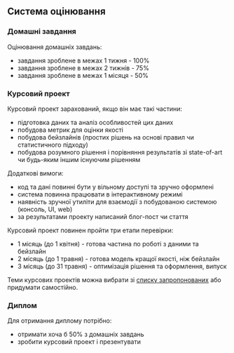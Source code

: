 ## Система оцінювання

### Домашні завдання

Оцінювання домашніх завдань:
- завдання зроблене в межах 1 тижня - 100%
- завдання зроблене в межах 2 тижнів - 75%
- завдання зроблене в межах 1 місяця - 50%

### Курсовий проект

Курсовий проект зарахований, якщо він має такі частини:
- підготовка даних та аналіз особливостей цих даних
- побудова метрик для оцінки якості
- побудова бейзлайнів (простих рішень на основі правил чи статистичного підходу)
- побудова розумного рішення і порівняння результатів зі state-of-art чи будь-яким іншим існуючим рішенням

Додаткові вимоги:
- код та дані повинні бути у вільному доступі та зручно оформлені
- система повинна працювати в інтерактивному режимі
- наявність зручної утиліти для взаємодії з побудованою системою (консоль, UI, web)
- за результатами проекту написаний блог-пост чи стаття

Курсовий проект повинен пройти три етапи перевірки:
- 1 місяць (до 1 квітня) - готова частина по роботі з даними та бейзлайн
- 2 місяць (до 1 травня) - готова модель кращої якості, ніж бейзлайн
- 3 місяць (до 31 травня) - оптимізація рішення та оформлення, випуск

Теми курсових проектів можна вибрати зі [списку запропонованих](course-project.md) або придумати самостійно.

### Диплом

Для отримання диплому потрібно:
- отримати хоча б 50% з домашніх завдань
- зробити курсовий проект і презентувати
